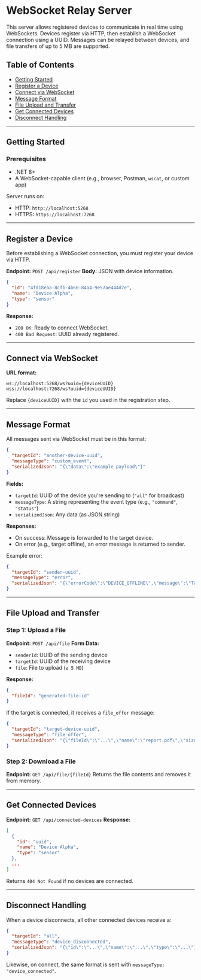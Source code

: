 ﻿# WebSocket Relay Server

This server allows registered devices to communicate in real time using WebSockets. Devices register via HTTP, then establish a WebSocket connection using a UUID. Messages can be relayed between devices, and file transfers of up to 5 MB are supported.

## Table of Contents

* [Getting Started](#getting-started)
* [Register a Device](#register-a-device)
* [Connect via WebSocket](#connect-via-websocket)
* [Message Format](#message-format)
* [File Upload and Transfer](#file-upload-and-transfer)
* [Get Connected Devices](#get-connected-devices)
* [Disconnect Handling](#disconnect-handling)

---

## Getting Started

### Prerequisites

* .NET 8+
* A WebSocket-capable client (e.g., browser, Postman, `wscat`, or custom app)

Server runs on:

* HTTP: `http://localhost:5268`
* HTTPS: `https://localhost:7268`

---

## Register a Device

Before establishing a WebSocket connection, you must register your device via HTTP.

**Endpoint:** `POST /api/register`
**Body:** JSON with device information.

```json
{
  "id": "4fd18eaa-8cfb-4b60-84a4-9e57ae444d7e",
  "name": "Device Alpha",
  "type": "sensor"
}
```

**Response:**

* `200 OK`: Ready to connect WebSocket.
* `400 Bad Request`: UUID already registered.

---

## Connect via WebSocket

**URL format:**

```
ws://localhost:5268/ws?uuid={deviceUUID}
wss://localhost:7268/ws?uuid={deviceUUID}
```

Replace `{deviceUUID}` with the `id` you used in the registration step.

---

## Message Format

All messages sent via WebSocket must be in this format:

```json
{
  "targetId": "another-device-uuid",
  "messageType": "custom_event",
  "serializedJson": "{\"data\":\"example payload\"}"
}
```

**Fields:**

* `targetId`: UUID of the device you're sending to (`"all"` for broadcast)
* `messageType`: A string representing the event type (e.g., `"command"`, `"status"`)
* `serializedJson`: Any data (as JSON string)

**Responses:**

* On success: Message is forwarded to the target device.
* On error (e.g., target offline), an error message is returned to sender.

Example error:

```json
{
  "targetId": "sender-uuid",
  "messageType": "error",
  "serializedJson": "{\"errorCode\":\"DEVICE_OFFLINE\",\"message\":\"Target '...' not found or offline.\"}"
}
```

---

## File Upload and Transfer

### Step 1: Upload a File

**Endpoint:** `POST /api/file`
**Form Data:**

* `senderId`: UUID of the sending device
* `targetId`: UUID of the receiving device
* `file`: File to upload (`≤ 5 MB`)

**Response:**

```json
{
  "fileId": "generated-file-id"
}
```

If the target is connected, it receives a `file_offer` message:

```json
{
  "targetId": "target-device-uuid",
  "messageType": "file_offer",
  "serializedJson": "{\"fileId\":\"...\",\"name\":\"report.pdf\",\"size\":12345,\"senderId\":\"...\"}"
}
```

### Step 2: Download a File

**Endpoint:** `GET /api/file/{fileId}`
Returns the file contents and removes it from memory.

---

## Get Connected Devices

**Endpoint:** `GET /api/connected-devices`
**Response:**

```json
[
  {
    "id": "uuid",
    "name": "Device Alpha",
    "type": "sensor"
  },
  ...
]
```

Returns `404 Not Found` if no devices are connected.

---

## Disconnect Handling

When a device disconnects, all other connected devices receive a:

```json
{
  "targetId": "all",
  "messageType": "device_disconnected",
  "serializedJson": "{\"id\":\"...\",\"name\":\"...\",\"type\":\"...\"}"
}
```

Likewise, on connect, the same format is sent with `messageType: "device_connected"`.

